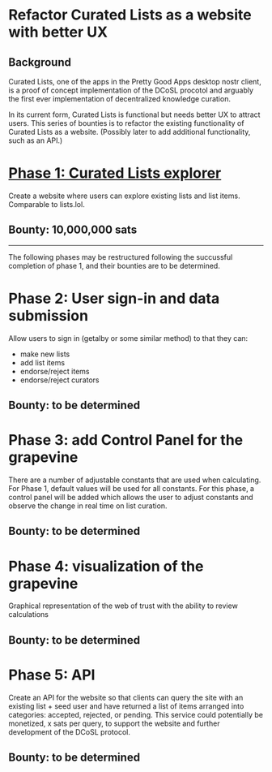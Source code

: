 Refactor Curated Lists as a website with better UX
=====

## Background

Curated Lists, one of the apps in the Pretty Good Apps desktop nostr client, is a proof of concept implementation of the DCoSL procotol and arguably the first ever implementation of decentralized knowledge curation.

In its current form, Curated Lists is functional but needs better UX to attract users. This series of bounties is to refactor the existing functionality of Curated Lists as a website. (Possibly later to add additional functionality, such as an API.)

# [Phase 1: Curated Lists explorer](./phase1.md)

Create a website where users can explore existing lists and list items. Comparable to lists.lol.

## Bounty: 10,000,000 sats

<hr />

The following phases may be restructured following the succussful completion of phase 1, and their bounties are to be determined.

# Phase 2: User sign-in and data submission

Allow users to sign in (getalby or some similar method) to that they can:
- make new lists
- add list items
- endorse/reject items
- endorse/reject curators

## Bounty: to be determined

# Phase 3: add Control Panel for the grapevine

There are a number of adjustable constants that are used when calculating. For Phase 1, default values will be used for all constants. For this phase, a control panel will be added which allows the user to adjust constants and observe the change in real time on list curation.

## Bounty: to be determined

# Phase 4: visualization of the grapevine

Graphical representation of the web of trust with the ability to review calculations

## Bounty: to be determined

# Phase 5: API

Create an API for the website so that clients can query the site with an existing list + seed user and have returned a list of items arranged into categories: accepted, rejected, or pending. This service could potentially be monetized, x sats per query, to support the website and further development of the DCoSL protocol.

## Bounty: to be determined


